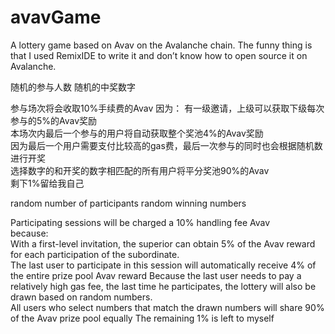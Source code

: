 # avavGame
A lottery game based on Avav on the Avalanche chain. The funny thing is that I used RemixIDE to write it and don’t know how to open source it on Avalanche.


随机的参与人数
随机的中奖数字

参与场次将会收取10%手续费的Avav
因为：
有一级邀请，上级可以获取下级每次参与的5%的Avav奖励  
本场次内最后一个参与的用户将自动获取整个奖池4%的Avav奖励  
    因为最后一个用户需要支付比较高的gas费，最后一次参与的同时也会根据随机数进行开奖  
    选择数字的和开奖的数字相匹配的所有用户将平分奖池90%的Avav    
剩下1%留给我自己


random number of participants
random winning numbers

Participating sessions will be charged a 10% handling fee Avav  
because:  
With a first-level invitation, the superior can obtain 5% of the Avav reward for each participation of the subordinate.  
The last user to participate in this session will automatically receive 4% of the entire prize pool Avav reward
    Because the last user needs to pay a relatively high gas fee, the last time he participates, the lottery will also be drawn based on random numbers.  
    All users who select numbers that match the drawn numbers will share 90% of the Avav prize pool equally
The remaining 1% is left to myself
